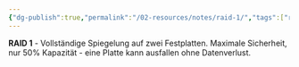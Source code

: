 ```yaml
---
{"dg-publish":true,"permalink":"/02-resources/notes/raid-1/","tags":["raid/mirroring","sicherheit/spiegelung","informatik/hardware"],"noteIcon":"","updated":"2025-09-10T17:00:12.083+02:00"}
---
```



**RAID 1** - Vollständige Spiegelung auf zwei Festplatten.
Maximale Sicherheit, nur 50% Kapazität - eine Platte kann ausfallen ohne Datenverlust.